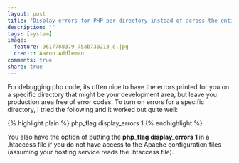 ```yaml
---
layout: post
title: "Display errors for PHP per directory instead of across the entire site"
description: ""
tags: [system]
image:
  feature: 9617788379_75ab730213_o.jpg
  credit: Aaron Addleman
comments: true
share: true
---
```



For debugging php code, its often nice to have the errors printed for you on a specific directory that might be your development area, but leave you production area free of error codes.
To turn on errors for a specific directory, I tried the following and it worked out quite well:

{% highlight plain %}
    <directory>
    php_flag display_errors 1
    </directory>
{% endhighlight %}

You also have the option of putting the <strong>php_flag display_errors 1 </strong>in a .htaccess file if you do not have access to the Apache configuration files (assuming your hosting service reads the .htaccess file).
